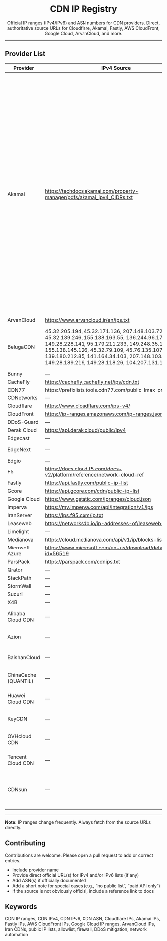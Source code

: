 <div align="center">

# CDN IP Registry

Official IP ranges (IPv4/IPv6) and ASN numbers for CDN providers. Direct, authoritative source URLs for Cloudflare, Akamai, Fastly, AWS CloudFront, Google Cloud, ArvanCloud, and more.

</div>

---

## Provider List

| Provider | IPv4 Source | IPv6 Source | ASN | Note |
|----------|-------------|-------------|-----|------|
| Akamai | https://techdocs.akamai.com/property-manager/pdfs/akamai_ipv4_CIDRs.txt | https://techdocs.akamai.com/property-manager/pdfs/akamai_ipv6_CIDRs.txt | AS12222, AS16625, AS16702, AS17204, AS18680, AS18717, AS20189, AS20940, AS21342, AS21357, AS21399, AS22207, AS22452<br>AS23454, AS23455, AS23903, AS24319, AS26008, AS30675, AS31107, AS31108, AS31109, AS31110, AS31377, AS33047, AS33905<br>AS34164, AS34850, AS35204, AS35993, AS35994, AS36183, AS39836, AS43639, AS55409, AS55770, AS63949, AS133103, AS393560 | — |
| ArvanCloud | https://www.arvancloud.ir/en/ips.txt | — | — | — |
| BelugaCDN | 45.32.205.194, 45.32.171.136, 207.148.103.72, 45.32.139.246, 155.138.163.55, 136.244.96.178, 149.28.228.141, 95.179.211.233, 149.248.35.160, 155.138.145.126, 45.32.79.109, 45.76.135.107, 139.180.212.85, 141.164.34.103, 207.148.103.72, 149.28.189.219, 149.28.118.26, 104.207.131.132 | — | — | No official public IP list URL. IPv4 addresses provided by BelugaCDN via direct correspondence. |
| Bunny | — | — | AS200325 | — |
| CacheFly | https://cachefly.cachefly.net/ips/cdn.txt | — | — | — |
| CDN77 | https://prefixlists.tools.cdn77.com/public_lmax_prefixes.json | — | — | — |
| CDNetworks | — | — | AS36408 | — |
| Cloudflare | https://www.cloudflare.com/ips-v4/ | https://www.cloudflare.com/ips-v6/ | — | — |
| CloudFront | https://ip-ranges.amazonaws.com/ip-ranges.json | — | — | — |
| DDoS-Guard | — | — | AS57724 | — |
| Derak Cloud | https://api.derak.cloud/public/ipv4 | https://api.derak.cloud/public/ipv6 | — | — |
| Edgecast | — | — | AS15133 | — |
| EdgeNext | — | — | AS139057, AS149981 | — |
| Edgio | — | — | AS60261 | — |
| F5 | https://docs.cloud.f5.com/docs-v2/platform/reference/network-cloud-ref | — | — | — |
| Fastly | https://api.fastly.com/public-ip-list | — | — | — |
| Gcore | https://api.gcore.com/cdn/public-ip-list | — | — | — |
| Google Cloud | https://www.gstatic.com/ipranges/cloud.json | — | — | — |
| Imperva | https://my.imperva.com/api/integration/v1/ips | — | — | — |
| IranServer | https://ips.f95.com/ip.txt | — | — | — |
| Leaseweb | https://networksdb.io/ip-addresses-of/leaseweb-cdn-bv | — | — | — |
| Limelight | — | — | AS22822 | — |
| Medianova | https://cloud.medianova.com/api/v1/ip/blocks-list | — | — | — |
| Microsoft Azure | https://www.microsoft.com/en-us/download/details.aspx?id=56519 | — | — | — |
| ParsPack | https://parspack.com/cdnips.txt | — | — | — |
| Qrator | — | — | AS200449 | — |
| StackPath | — | — | AS12989 | — |
| StormWall | — | — | AS59796 | — |
| Sucuri | — | — | AS30148 | — |
| X4B | — | — | AS136165 | — |
| Alibaba Cloud CDN | — | — | — | No public IP ranges or ASN published. |
| Azion | — | — | — | No public IP ranges or ASN published. |
| BaishanCloud | — | — | — | No public IP ranges or ASN published. |
| ChinaCache (QUANTIL) | — | — | — | No public IP ranges or ASN published. |
| Huawei Cloud CDN | — | — | — | No public IP ranges or ASN published. |
| KeyCDN | — | — | — | No public IP ranges or ASN published. |
| OVHcloud CDN | — | — | — | No public IP ranges or ASN published. |
| Tencent Cloud CDN | — | — | — | No public IP ranges or ASN published. |
| CDNsun | — | — | — | IP list is only available via a paid API; no public IP ranges are published for CDNsun. |

---

**Note:** IP ranges change frequently. Always fetch from the source URLs directly.

## Contributing

Contributions are welcome. Please open a pull request to add or correct entries.

- Include provider name
- Provide direct official URL(s) for IPv4 and/or IPv6 lists (if any)
- Add ASN(s) if officially documented
- Add a short note for special cases (e.g., “no public list”, “paid API only”)
- If the source is not obviously official, include a reference link to docs

## Keywords

CDN IP ranges, CDN IPv4, CDN IPv6, CDN ASN, Cloudflare IPs, Akamai IPs, Fastly IPs, AWS CloudFront IPs, Google Cloud IP ranges, ArvanCloud IPs, Iran CDNs, public IP lists, allowlist, firewall, DDoS mitigation, network automation

 

 
